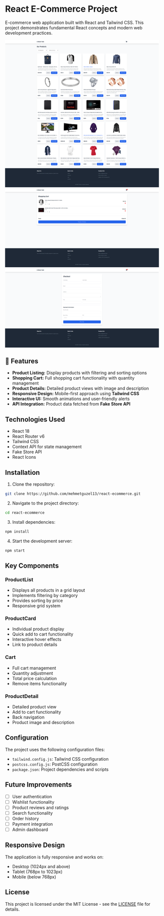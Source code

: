 # React E-Commerce Project

E-commerce web application built with React and Tailwind CSS. This project demonstrates fundamental React concepts and modern web development practices.

![image-3](image-3.png)
![image](image-1.png)
![image-2](image-2.png)


## 🚀 Features

- **Product Listing:** Display products with filtering and sorting options
- **Shopping Cart:** Full shopping cart functionality with quantity management
- **Product Details:** Detailed product views with image and description
- **Responsive Design:** Mobile-first approach using **Tailwind CSS**
- **Interactive UI:** Smooth animations and user-friendly alerts
- **API Integration:** Product data fetched from **Fake Store API**

## Technologies Used
- React 18
- React Router v6
- Tailwind CSS
- Context API for state management
- Fake Store API
- React Icons

## Installation

1. Clone the repository:
```bash
git clone https://github.com/mehmetguzel13/react-ecommerce.git
```

2. Navigate to the project directory:
```bash
cd react-ecommerce
```

3. Install dependencies:
```bash
npm install
```

4. Start the development server:
```bash
npm start
```



## Key Components

### ProductList
- Displays all products in a grid layout
- Implements filtering by category
- Provides sorting by price
- Responsive grid system

### ProductCard
- Individual product display
- Quick add to cart functionality
- Interactive hover effects
- Link to product details

### Cart
- Full cart management
- Quantity adjustment
- Total price calculation
- Remove items functionality

### ProductDetail
- Detailed product view
- Add to cart functionality
- Back navigation
- Product image and description

## Configuration

The project uses the following configuration files:

- `tailwind.config.js`: Tailwind CSS configuration
- `postcss.config.js`: PostCSS configuration
- `package.json`: Project dependencies and scripts

## Future Improvements

- [ ] User authentication
- [ ] Wishlist functionality
- [ ] Product reviews and ratings
- [ ] Search functionality
- [ ] Order history
- [ ] Payment integration
- [ ] Admin dashboard

## Responsive Design

The application is fully responsive and works on:
- Desktop (1024px and above)
- Tablet (768px to 1023px)
- Mobile (below 768px)

## License

This project is licensed under the MIT License - see the [LICENSE](LICENSE) file for details.
